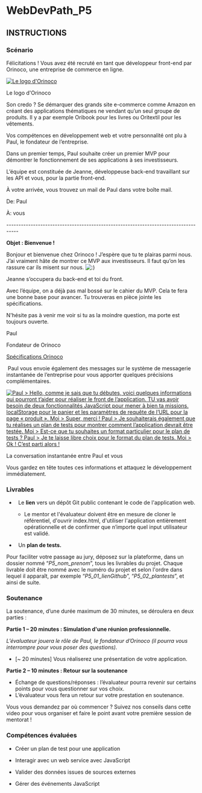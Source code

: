 # WebDevPath_P5

## INSTRUCTIONS

### Scénario

Félicitations ! Vous avez été recruté en tant que développeur front-end par Orinoco, une entreprise de commerce en ligne. 

[![Le logo d'Orinoco](https://user.oc-static.com/upload/2019/09/04/15675819263013_image1.png)](https://user.oc-static.com/upload/2019/09/04/15675819263013_image1.png)

Le logo d'Orinoco

Son credo ? Se démarquer des grands site e-commerce comme Amazon en créant des applications thématiques ne vendant qu’un seul groupe de produits. Il y a par exemple Oribook pour les livres ou Oritextil pour les vêtements.

Vos compétences en développement web et votre personnalité ont plu à Paul, le fondateur de l’entreprise.

Dans un premier temps, Paul souhaite créer un premier MVP pour démontrer le fonctionnement de ses applications à ses investisseurs.

L’équipe est constituée de Jeanne, développeuse back-end travaillant sur les API et vous, pour la partie front-end.

À votre arrivée, vous trouvez un mail de Paul dans votre boîte mail.

De: Paul 

À: vous

\-----------------------------------------------------------------------------------

**Objet : Bienvenue !**

Bonjour et bienvenue chez Orinoco ! J’espère que tu te plairas parmi nous. J’ai vraiment hâte de montrer ce MVP aux investisseurs. Il faut qu’on les rassure car ils misent sur nous. ![:)](https://oc-images.imgix.net/imgix/smile.png?auto=compress,format&q=80 ":)")

Jeanne s’occupera du back-end et toi du front.

Avec l’équipe, on a déjà pas mal bossé sur le cahier du MVP. Cela te fera une bonne base pour avancer. Tu trouveras en pièce jointe les spécifications.

N'hésite pas à venir me voir si tu as la moindre question, ma porte est toujours ouverte.

Paul

Fondateur de Orinoco

  

[Spécifications Orinoco](https://s3-eu-west-1.amazonaws.com/course.oc-static.com/projects/DWJ_FR_P5/P5_Spe%CC%81cifications+fonctionnelles+Orinoco.pdf)

 Paul vous envoie également des messages sur le système de messagerie instantanée de l’entreprise pour vous apporter quelques précisions complémentaires.

[![Paul > Hello, comme je sais que tu débutes, voici quelques informations qui pourront t’aider pour réaliser le front de l’application. TU vas avoir besoin de deux fonctionnalités JavaScript pour mener à bien ta missions. localStorage pour le panier et les paramètres de requête de l’URL pour la page « produit ».
Moi > Super, merci !
Paul > Je souhaiterais également que tu réalises un plan de tests pour montrer comment l’application devrait être testée.
Moi > Est-ce que tu souhaites un format particulier pour le plan de tests ?
Paul > Je te laisse libre choix pour le format du plan de tests.
Moi > Ok ! C’est parti alors !](https://user.oc-static.com/upload/2019/09/04/15675840760147_image3.png)](https://user.oc-static.com/upload/2019/09/04/15675840760147_image3.png)

La conversation instantanée entre Paul et vous

Vous gardez en tête toutes ces informations et attaquez le développement immédiatement.

### Livrables

*     Le **lien** vers un dépôt Git public contenant le code de l'application web.
    *   Le mentor et l'évaluateur doivent être en mesure de cloner le référentiel, d'ouvrir index.html, d'utiliser l'application entièrement opérationnelle et de confirmer que n’importe quel input utilisateur est validé.

*     Un **plan de tests.**

Pour faciliter votre passage au jury, déposez sur la plateforme, dans un dossier nommé “_P5\_nom\_prenom_”, tous les livrables du projet. Chaque livrable doit être nommé avec le numéro du projet et selon l'ordre dans lequel il apparaît, par exemple “_P5\_01\_lienGithub_”, “_P5\_02\_plantests_”, et ainsi de suite.

### Soutenance

La soutenance, d’une durée maximum de 30 minutes, se déroulera en deux parties :

**Partie 1 – 20 minutes : Simulation d'une réunion professionnelle.**

_L’évaluateur jouera le rôle de Paul, le fondateur d’Orinoco (il pourra vous interrompre pour vous poser des questions)._

*   \[~ 20 minutes\] Vous réaliserez une présentation de votre application. 

**Partie 2 – 10 minutes : Retour sur la soutenance**

*   Échange de questions/réponses : l’évaluateur pourra revenir sur certains points pour vous questionner sur vos choix.
*   L’évaluateur vous fera un retour sur votre prestation en soutenance.

Vous vous demandez par où commencer ? Suivez nos conseils dans cette video pour vous organiser et faire le point avant votre première session de mentorat !

### Compétences évaluées

*   Créer un plan de test pour une application
    
*   Interagir avec un web service avec JavaScript
    
*   Valider des données issues de sources externes
    
*   Gérer des événements JavaScript
